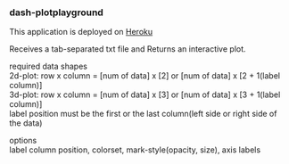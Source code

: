 ### dash-plotplayground

This application is deployed on [Heroku](https://rts-dashplayground.herokuapp.com/)

Receives a tab-separated txt file and Returns an interactive plot.

required data shapes\
2d-plot: row x column = [num of data] x [2] or [num of data] x [2 + 1(label column)]\
3d-plot: row x column = [num of data] x [3] or [num of data] x [3 + 1(label column)]\
label position must be the first or the last column(left side or right side of the data)

options\
label column position, colorset, mark-style(opacity, size), axis labels
